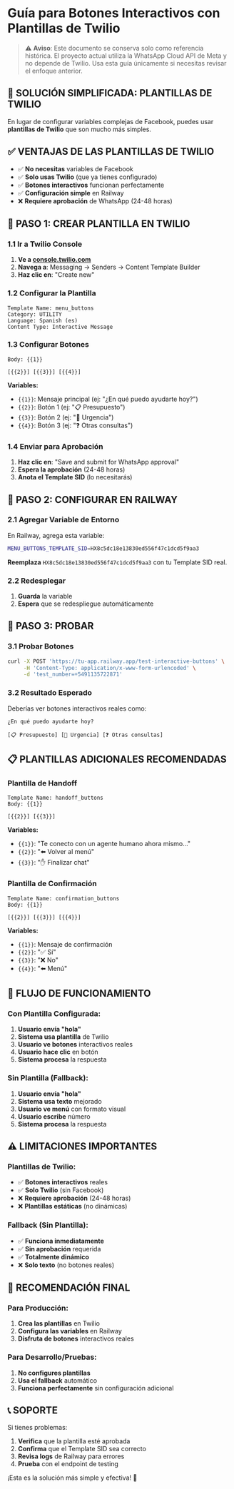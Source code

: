 # Guía para Botones Interactivos con Plantillas de Twilio

> ⚠️ **Aviso**: Este documento se conserva solo como referencia histórica. El proyecto actual utiliza la WhatsApp Cloud API de Meta y no depende de Twilio. Usa esta guía únicamente si necesitas revisar el enfoque anterior.

## 🎯 **SOLUCIÓN SIMPLIFICADA: PLANTILLAS DE TWILIO**

En lugar de configurar variables complejas de Facebook, puedes usar **plantillas de Twilio** que son mucho más simples.

## ✅ **VENTAJAS DE LAS PLANTILLAS DE TWILIO**

- ✅ **No necesitas** variables de Facebook
- ✅ **Solo usas Twilio** (que ya tienes configurado)
- ✅ **Botones interactivos** funcionan perfectamente
- ✅ **Configuración simple** en Railway
- ❌ **Requiere aprobación** de WhatsApp (24-48 horas)

## 🔧 **PASO 1: CREAR PLANTILLA EN TWILIO**

### **1.1 Ir a Twilio Console**
1. **Ve a [console.twilio.com](https://console.twilio.com/)**
2. **Navega a**: Messaging → Senders → Content Template Builder
3. **Haz clic en**: "Create new"

### **1.2 Configurar la Plantilla**
```
Template Name: menu_buttons
Category: UTILITY
Language: Spanish (es)
Content Type: Interactive Message
```

### **1.3 Configurar Botones**
```
Body: {{1}}

[{{2}}] [{{3}}] [{{4}}]
```

**Variables:**
- `{{1}}`: Mensaje principal (ej: "¿En qué puedo ayudarte hoy?")
- `{{2}}`: Botón 1 (ej: "📋 Presupuesto")
- `{{3}}`: Botón 2 (ej: "🚨 Urgencia")
- `{{4}}`: Botón 3 (ej: "❓ Otras consultas")

### **1.4 Enviar para Aprobación**
1. **Haz clic en**: "Save and submit for WhatsApp approval"
2. **Espera la aprobación** (24-48 horas)
3. **Anota el Template SID** (lo necesitarás)

## 🔧 **PASO 2: CONFIGURAR EN RAILWAY**

### **2.1 Agregar Variable de Entorno**
En Railway, agrega esta variable:

```bash
MENU_BUTTONS_TEMPLATE_SID=HX8c5dc18e13830ed556f47c1dcd5f9aa3
```

**Reemplaza** `HX8c5dc18e13830ed556f47c1dcd5f9aa3` con tu Template SID real.

### **2.2 Redesplegar**
1. **Guarda** la variable
2. **Espera** que se redespliegue automáticamente

## 🧪 **PASO 3: PROBAR**

### **3.1 Probar Botones**
```bash
curl -X POST 'https://tu-app.railway.app/test-interactive-buttons' \
     -H 'Content-Type: application/x-www-form-urlencoded' \
     -d 'test_number=+5491135722871'
```

### **3.2 Resultado Esperado**
Deberías ver botones interactivos reales como:
```
¿En qué puedo ayudarte hoy?

[📋 Presupuesto] [🚨 Urgencia] [❓ Otras consultas]
```

## 📋 **PLANTILLAS ADICIONALES RECOMENDADAS**

### **Plantilla de Handoff**
```
Template Name: handoff_buttons
Body: {{1}}

[{{2}}] [{{3}}]
```

**Variables:**
- `{{1}}`: "Te conecto con un agente humano ahora mismo..."
- `{{2}}`: "⬅️ Volver al menú"
- `{{3}}`: "✋ Finalizar chat"

### **Plantilla de Confirmación**
```
Template Name: confirmation_buttons
Body: {{1}}

[{{2}}] [{{3}}] [{{4}}]
```

**Variables:**
- `{{1}}`: Mensaje de confirmación
- `{{2}}`: "✅ Sí"
- `{{3}}`: "❌ No"
- `{{4}}`: "⬅️ Menú"

## 🔄 **FLUJO DE FUNCIONAMIENTO**

### **Con Plantilla Configurada:**
1. **Usuario envía "hola"**
2. **Sistema usa plantilla** de Twilio
3. **Usuario ve botones** interactivos reales
4. **Usuario hace clic** en botón
5. **Sistema procesa** la respuesta

### **Sin Plantilla (Fallback):**
1. **Usuario envía "hola"**
2. **Sistema usa texto** mejorado
3. **Usuario ve menú** con formato visual
4. **Usuario escribe** número
5. **Sistema procesa** la respuesta

## ⚠️ **LIMITACIONES IMPORTANTES**

### **Plantillas de Twilio:**
- ✅ **Botones interactivos** reales
- ✅ **Solo Twilio** (sin Facebook)
- ❌ **Requiere aprobación** (24-48 horas)
- ❌ **Plantillas estáticas** (no dinámicas)

### **Fallback (Sin Plantilla):**
- ✅ **Funciona inmediatamente**
- ✅ **Sin aprobación** requerida
- ✅ **Totalmente dinámico**
- ❌ **Solo texto** (no botones reales)

## 🎯 **RECOMENDACIÓN FINAL**

### **Para Producción:**
1. **Crea las plantillas** en Twilio
2. **Configura las variables** en Railway
3. **Disfruta de botones** interactivos reales

### **Para Desarrollo/Pruebas:**
1. **No configures plantillas**
2. **Usa el fallback** automático
3. **Funciona perfectamente** sin configuración adicional

## 📞 **SOPORTE**

Si tienes problemas:
1. **Verifica** que la plantilla esté aprobada
2. **Confirma** que el Template SID sea correcto
3. **Revisa logs** de Railway para errores
4. **Prueba** con el endpoint de testing

¡Esta es la solución más simple y efectiva! 🚀
